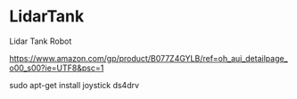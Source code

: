 # LidarTank
Lidar Tank Robot


https://www.amazon.com/gp/product/B077Z4GYLB/ref=oh_aui_detailpage_o00_s00?ie=UTF8&psc=1


sudo apt-get install joystick
ds4drv


